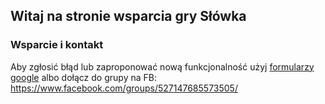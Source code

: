 ## Witaj na stronie wsparcia gry Słówka

### Wsparcie i kontakt

Aby zgłosić błąd lub zaproponować nową funkcjonalność użyj [formularzy google]([https://forms.gle/ZbrfV49h6sfWVycZA]) albo dołącz do grupy na FB: https://www.facebook.com/groups/527147685573505/
